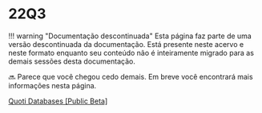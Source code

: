 # 22Q3

!!! warning "Documentação descontinuada"
    Esta página faz parte de uma versão descontinuada da documentação. Está presente neste acervo e neste formato enquanto seu conteúdo não é inteiramente migrado para as demais sessões desta documentação.






🔜 Parece que você chegou cedo demais. Em breve você encontrará mais informações nesta página.



[Quoti Databases [Public Beta]](22Q3%20fa3c709a8e394c45bb35022efe3fc7d6/Quoti%20Databases%20%5BPublic%20Beta%5D%2036231956a4104e7fb42ac90b8821ae60.md)
